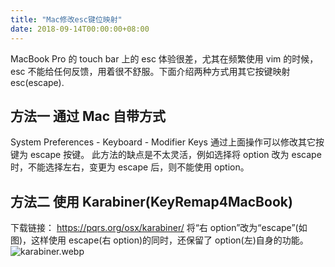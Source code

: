 ```yaml
---
title: "Mac修改esc键位映射"
date: 2018-09-14T00:00:00+08:00
---
```


MacBook Pro 的 touch bar 上的 esc 体验很差，尤其在频繁使用 vim 的时候，esc 不能给任何反馈，用着很不舒服。下面介绍两种方式用其它按键映射 esc(escape).

## 方法一 通过 Mac 自带方式

System Preferences - Keyboard - Modifier Keys
通过上面操作可以修改其它按键为 escape 按键。
此方法的缺点是不太灵活，例如选择将 option 改为 escape 时，不能选择左右，变更为 escape 后，则不能使用 option。

## 方法二 使用 Karabiner(KeyRemap4MacBook)

下载链接： https://pqrs.org/osx/karabiner/
将“右 option”改为“escape”(如图)，这样使用 escape(右 option)的同时，还保留了 option(左)自身的功能。
![karabiner.webp](/images/karabiner.webp)
